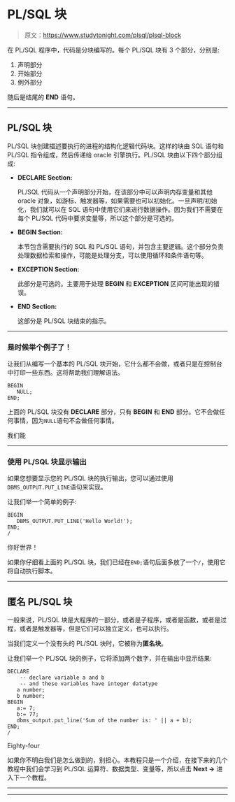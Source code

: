 # PL/SQL 块

> 原文：<https://www.studytonight.com/plsql/plsql-block>

在 PL/SQL 程序中，代码是分块编写的。每个 PL/SQL 块有 3 个部分，分别是:

1.  声明部分
2.  开始部分
3.  例外部分

随后是结尾的 **END** 语句。

* * *

## PL/SQL 块

PL/SQL 块创建描述要执行的进程的结构化逻辑代码块。这样的块由 SQL 语句和 PL/SQL 指令组成，然后传递给 oracle 引擎执行。PL/SQL 块由以下四个部分组成:

*   **DECLARE Section:**

    PL/SQL 代码从一个声明部分开始，在该部分中可以声明内存变量和其他 oracle 对象，如游标、触发器等，如果需要也可以初始化。一旦声明/初始化，我们就可以在 SQL 语句中使用它们来进行数据操作。因为我们不需要在每个 PL/SQL 代码中要求变量等，所以这个部分是可选的。

*   **BEGIN Section:**

    本节包含需要执行的 SQL 和 PL/SQL 语句，并包含主要逻辑。这个部分负责处理数据检索和操作，可能是处理分支，可以使用循环和条件语句等。

*   **EXCEPTION Section:**

    此部分是可选的。主要用于处理 **BEGIN** 和 **EXCEPTION** 区间可能出现的错误。

*   **END Section:**

    这部分是 PL/SQL 块结束的指示。

* * *

### 是时候举个例子了！

让我们从编写一个基本的 PL/SQL 块开始，它什么都不会做，或者只是在控制台中打印一些东西。这将帮助我们理解语法。

```
BEGIN
   NULL;
END;
```

上面的 PL/SQL 块没有 **DECLARE** 部分，只有 **BEGIN** 和 **END** 部分。它不会做任何事情，因为`NULL`语句不会做任何事情。

我们能

* * *

### 使用 PL/SQL 块显示输出

如果您想要显示您的 PL/SQL 块的执行输出，您可以通过使用`DBMS_OUTPUT.PUT_LINE`语句来实现。

让我们举一个简单的例子:

```
BEGIN
   DBMS_OUTPUT.PUT_LINE('Hello World!');
END;
/
```

你好世界！

如果你仔细看上面的 PL/SQL 块，我们已经在`END;`语句后面多放了一个`/`，使用它将自动执行脚本。

* * *

## 匿名 PL/SQL 块

一般来说，PL/SQL 块是大程序的一部分，或者是子程序，或者是函数，或者是过程，或者是触发器等，但是它们可以独立定义，也可以执行。

当我们定义一个没有头的 PL/SQL 块时，它被称为**匿名块**。

让我们举一个 PL/SQL 块的例子，它将添加两个数字，并在输出中显示结果:

```
DECLARE 
    -- declare variable a and b  
    -- and these variables have integer datatype  
   a number;  
   b number;   
BEGIN 
   a:= 7;  
   b:= 77;  
   dbms_output.put_line('Sum of the number is: ' || a + b);  
END;  
/
```

Eighty-four

如果你不明白我们是怎么做到的，别担心。本教程只是一个介绍，在接下来的几个教程中我们会学习到 PL/SQL 运算符、数据类型、变量等，所以点击 **Next →** 进入下一个教程。

* * *

* * *